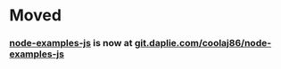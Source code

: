 # Moved
### [node-examples-js](https://git.daplie.com/coolaj86/node-examples-js) is now at [git.daplie.com/coolaj86/node-examples-js](https://git.daplie.com/coolaj86/node-examples-js)
